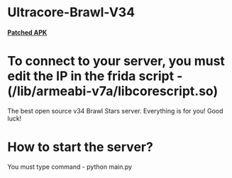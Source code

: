 # Ultracore-Brawl-V34

#### [Patched APK](https://drive.google.com/file/d/1EW2EvBceLkYQEWEjdLq0EoyektRzxpEs/view?usp=sharing)

# To connect to your server, you must edit the IP in the frida script - (/lib/armeabi-v7a/libcorescript.so)
The best open source v34 Brawl Stars server. Everything is for you!
Good luck!

# How to start the server?
You must type command - python main.py
